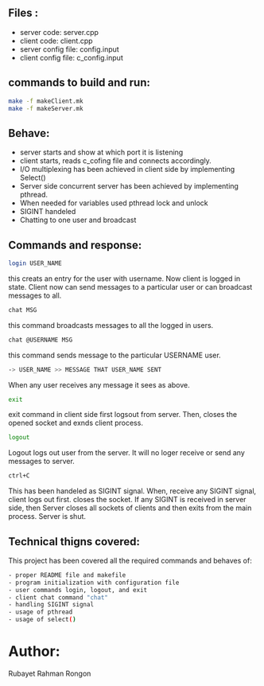 ## Files :
- server code: server.cpp
- client code: client.cpp
- server config file: config.input
- client config file: c_config.input

## commands to build and run:
```sh
make -f makeClient.mk
make -f makeServer.mk
```
## Behave:
- server starts and show at which port it is listening
- client starts, reads c_cofing file and connects accordingly.
- I/O multiplexing has been achieved in client side by implementing Select()
- Server side concurrent server has been achieved by implementing pthread.
- When needed for variables used pthread lock and unlock
- SIGINT handeled
- Chatting to one user and broadcast

## Commands and response:
```sh
login USER_NAME
```
this creats an entry for the user with username. Now client is logged in state. Client now can send messages to a particular user or can broadcast messages to all.
```sh
chat MSG
```
this command broadcasts messages to all the logged in users.

```sh
chat @USERNAME MSG
```
this command sends message to the particular USERNAME user.

```sh
-> USER_NAME >> MESSAGE THAT USER_NAME SENT
```
When any user receives any message it sees as above.

```sh
exit
```
exit command in client side first logsout from server. Then, closes the opened socket and exnds client process.

```sh
logout
```
Logout logs out user from the server. It will no loger receive or send any messages to server.

```sh
ctrl+C
```
This has been handeled as SIGINT signal. When, receive any SIGINT signal, client logs out first. closes the socket.
If any SIGINT is received in server side, then Server closes all sockets of clients and then exits from the main process. Server is shut.

## Technical thigns covered:
This project has been covered all the required commands and behaves of:
```sh
- proper README file and makefile
- program initialization with configuration file
- user commands login, logout, and exit 
- client chat command "chat" 
- handling SIGINT signal 
- usage of pthread 
- usage of select()
```

# Author:
Rubayet Rahman Rongon

